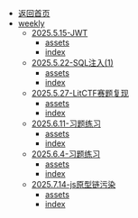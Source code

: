 - [返回首页](/)
- [weekly](weekly/)
  - [2025.5.15-JWT](weekly/2025.5.15-JWT/)
    - [assets](weekly/2025.5.15-JWT/assets/)
    - [index](weekly/2025.5.15-JWT/index.md)
  - [2025.5.22-SQL注入(1)](weekly/2025.5.22-SQL注入(1)/)
    - [assets](weekly/2025.5.22-SQL注入(1)/assets/)
    - [index](weekly/2025.5.22-SQL注入(1)/index.md)
  - [2025.5.27-LitCTF赛题复现](weekly/2025.5.27-LitCTF赛题复现/)
    - [assets](weekly/2025.5.27-LitCTF赛题复现/assets/)
    - [index](weekly/2025.5.27-LitCTF赛题复现/index.md)
  - [2025.6.11-习题练习](weekly/2025.6.11-习题练习/)
    - [assets](weekly/2025.6.11-习题练习/assets/)
    - [index](weekly/2025.6.11-习题练习/index.md)
  - [2025.6.4-习题练习](weekly/2025.6.4-习题练习/)
    - [assets](weekly/2025.6.4-习题练习/assets/)
    - [index](weekly/2025.6.4-习题练习/index.md)
  - [2025.7.14-js原型链污染](weekly/2025.7.14-js原型链污染/)
    - [assets](weekly/2025.7.14-js原型链污染/assets/)
    - [index](weekly/2025.7.14-js原型链污染/index.md)
